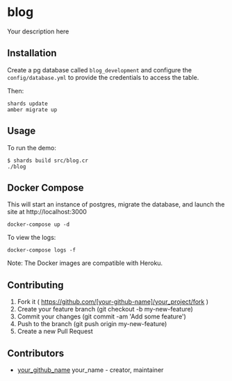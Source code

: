 # blog

Your description here

## Installation

Create a pg database called `blog_development` and configure the
`config/database.yml` to provide the credentials to access the table.

Then:

```shellsession
shards update
amber migrate up
```

## Usage

To run the demo:

```shellsession
$ shards build src/blog.cr
./blog
```

## Docker Compose

This will start an instance of postgres, migrate the database,
and launch the site at http://localhost:3000

```shellsession
docker-compose up -d
```

To view the logs:

```shellsession
docker-compose logs -f
```

Note: The Docker images are compatible with Heroku.

## Contributing

1. Fork it ( https://github.com/[your-github-name]/your_project/fork )
2. Create your feature branch (git checkout -b my-new-feature)
3. Commit your changes (git commit -am 'Add some feature')
4. Push to the branch (git push origin my-new-feature)
5. Create a new Pull Request

## Contributors

- [your_github_name](https://github.com/your_github_name) your_name - creator, maintainer
